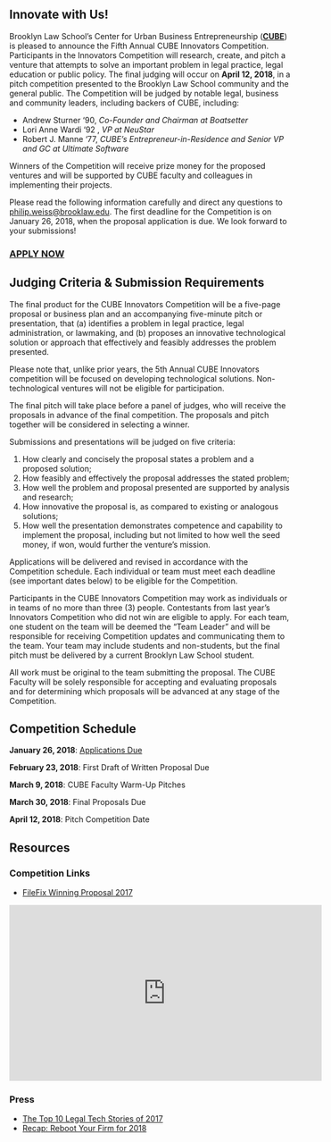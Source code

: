 ## Innovate with Us!

Brooklyn Law School’s Center for Urban Business Entrepreneurship ([**CUBE**](https://www.brooklaw.edu/intellectuallife/CUBE/about?)) is pleased to announce the Fifth Annual CUBE Innovators Competition.  Participants in the Innovators Competition will research, create, and pitch a venture that attempts to solve an important problem in legal practice, legal education or public policy.  The final judging will occur on **April 12, 2018**, in a pitch competition presented to the Brooklyn Law School community and the general public.  The Competition will be judged by notable legal, business and community leaders, including backers of CUBE, including:

- Andrew Sturner ‘90, *Co-Founder and Chairman at Boatsetter*
- Lori Anne Wardi ‘92 , *VP at NeuStar*
- Robert J. Manne ‘77, *CUBE’s Entrepreneur-in-Residence and Senior VP and GC at Ultimate Software*

Winners of the Competition will receive prize money for the proposed ventures and will be supported by CUBE faculty and colleagues in implementing their projects.

Please read the following information carefully and direct any questions to [philip.weiss@brooklaw.edu](mailto:philip.weiss@brooklaw.edu).  The first deadline for the Competition is on January 26, 2018, when the proposal application is due. We look forward to your submissions!

### [APPLY NOW](https://goo.gl/forms/zCOjoCcM2Rwu5Uu52)

## Judging Criteria & Submission Requirements

The final product for the CUBE Innovators Competition will be a five-page proposal or business plan and an accompanying five-minute pitch or presentation, that (a) identifies a problem in legal practice, legal administration, or lawmaking, and (b) proposes an innovative technological solution or approach that effectively and feasibly addresses the problem presented. 

Please note that, unlike prior years, the 5th Annual CUBE Innovators competition will be focused on developing technological solutions. Non-technological ventures will not be eligible for participation. 

The final pitch will take place before a panel of judges, who will receive the proposals in advance of the final competition.  The proposals and pitch together will be considered in selecting a winner.

Submissions and presentations will be judged on five criteria:

1. How clearly and concisely the proposal states a problem and a proposed solution;
2. How feasibly and effectively the proposal addresses the stated problem;
3. How well the problem and proposal presented are supported by analysis and research;
4. How innovative the proposal is, as compared to existing or analogous solutions;
5. How well the presentation demonstrates competence and capability to implement the proposal, including but not limited to how well the seed money, if won, would further the venture’s mission. 

Applications will be delivered and revised in accordance with the Competition schedule.  Each individual or team must meet each deadline (see important dates below) to be eligible for the Competition.

Participants in the CUBE Innovators Competition may work as individuals or in teams of no more than three (3) people. Contestants from last year’s Innovators Competition who did not win are eligible to apply. For each team, one student on the team will be deemed the “Team Leader” and will be responsible for receiving Competition updates and communicating them to the team.  Your team may include students and non-students, but the final pitch must be delivered by a current Brooklyn Law School student.

All work must be original to the team submitting the proposal.  The CUBE Faculty will be solely responsible for accepting and evaluating proposals and for determining which proposals will be advanced at any stage of the Competition.

## Competition Schedule

**January 26, 2018**: [Applications Due](https://goo.gl/forms/zCOjoCcM2Rwu5Uu52)

**February 23, 2018**: First Draft of Written Proposal Due

**March 9, 2018**: CUBE Faculty Warm-Up Pitches

**March 30, 2018**: Final Proposals Due

**April 12, 2018**: Pitch Competition Date

## Resources

### Competition Links
- [FileFix Winning Proposal 2017](filefix-proposal.pdf)


<iframe width="560" height="315" src="https://www.youtube.com/embed/xEeKFqwGCSM" frameborder="0" allow="autoplay; encrypted-media" allowfullscreen></iframe>

### Press
- [The Top 10 Legal Tech Stories of 2017](http://www.abajournal.com/news/article/the_top_10_legal_tech_stories_of_2017)
- [Recap: Reboot Your Firm for 2018](https://abovethelaw.com/2018/01/recap-reboot-your-firm-for-2018/)
